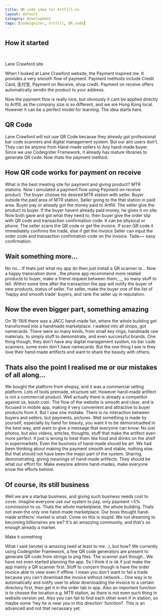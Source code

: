 ```yaml
---
title: QR code idea for Artfill.co
layout: default
Category: Development
tags: [codeigniter, artfill, QR_code]
---
```


<h2 class="text-xs-center">
	How it started
</h2>
<br />
<p>
	Lane Crawford site
</p>
<p>
	When I looked at Lane Crawford website, the Payment inspired me. It provides a very smooth flow of payment. Payment methods include Credit Card, 支付宝, Payment on Receive, shop credit. Payment on receive offers automatically sendin the product to your address.
</p>
<p>
	Now the payment flow is really nice, but obviously it cant be applied directly to Artfill, as the company size is so different, and we are Hong Kong local. However it can be a perfect model for learning. The idea starts here.
</p>

<h2 class="text-xs-center">
	QR Code
</h2>
<p>
	Lane Crawford will not use QR Code because they already got professional bar code scanners and digital management system. But our aim users don't. They can be anyone from Hand-made sellers to Any hand-made buyer. Since we use Codeigniter Framework, it already has mature libraries to generate QR code. Now thats the payment method.
</p>

<h2 class="text-xs-center">
	How QR code works for payment on receive
</h2>
<p>
	What is the best meeting site for payment and giving product? MTR stations. Now I simulated a payment flow using Payment on receive product. The buyer choose his desired MTR station with seller. Buyer outside the paid area of MTR station, Seller going to the that station in paid area. Buyer pay or already got the money paid to Artfill. The seller give the product to buyer. If the buyer havent already paid money, he gives it on site. Now both gave and got what they need to, then buyer give the order slip with QR code and transaction confirmation code. It can be physical or phone. The seller scans the QR code or get the invoice. If scan QR code it immediately confirms the trade, else if get the invoice Seller can input the order code and transaction confirmation code on the invoice. Tada~~ easy confirmation.
</p>

<h2 class="text-xs-center">Wait something more...</h2>
<p>
	No no... If thats just what my app do then just install a QR scanner la... Now a happy transcation done , the phone app recommend more related products to buyer, make a friend request between them, ,,, so many stuff to tell. Within some time after the transaction the app will notify the buyer of new products, status of seller. For seller, make the buyer one of the list of 'happy and smooth trade' buyers, and rank the seller up in reputation.
</p>

<h2 class="text-xs-center">Now the even bigger part, something amazing</h2>
<p>
	On 18-19/6 there was a JACC hand-made fair, where the whole building got transformed into a handmade marketplace. I walked into all shops, got namecards. There were so many kinds, from  small key rings, handmade raw materials, to simply stuff to demonstrate, and even successful brands. One thing though, they don't have any digital management system, no bar code scanners, some even don't have namecards. But the one thing I see is they love their hand-made artifects and want to share the beauty with others.
</p>

<h2 class="text-xs-center">Thats also the point I realised me or our mistakes of all along...</h2>
<p>We bought the platform from shopsy, and it was a commercial selling platform. Lots of tools premade, structure set. However hand-made artifect is not a commercial product. Well actually there is already a competitor against us, boutir.com. The flow of the website is smooth and clear, and is focused in mobile app, making it very convenient and attractive to buyer products from it. But I saw one mistake. There is no interaction between buyers and sellers, but payments, pictures. Well something is made by yourself, especially by hand for beauty, you want it to be demonstradted in the best way, and want to give a message that everyone can know. No just photos, but also videos, articles, thoughts, stuff that make the artifect even more perfect. It just is wrong to treat them like food and drinks on the shelf in supermarkets. Even the business of hand-made should be art. We had been thinking about making the payment smooth and stable, nothing else. But that should not have been the major part of the system. Sharing, demonstrating, giving meanings of hand-made artifects. They should be what our effort for. Make eveyone admire hand-mades, make everyone know the efforts behind.</p>

<h2 class="text-xs-center">Of course, its still business</h2>
<p>
	Well we are a startup business, and giving such business needs cost to cover. Imagine everyone use our system to pay, only payment ~5% commission to us. Thats the whole marketplace, the whole building. Thats not even the only one hand-made marketplace. Our boss thought hand-made artifects' market is small. Come on this is stupid. We not dreaming to becoming billionaires are we? It's an amazying community, and that's so enough already a market. 
</p>

<p>
	Make it something
</p>
<p>
	 What I said (wrote) is amazing (well at least to me...), but how? We currently using Codeigniter Framework, a few QR code generators are present to generate QR code from strings to png files. The scanner part though.. We have not even started planning the app. So I think it is ok if just make the app mainly a QR scanner first. Stuff to concern though is have the order invoice able to view even if offline. I mean you don't want to fail a trade because you can't download the invoice without network... One way is to automatically and notify user to allow downloading the invoice to a certain directory first, then get it in the order tab in app. Also an important function is to choose the location e.g. MTR station, as there is not even such thing in website version yet. Also you can fail to find each other even if in station, so maybe some 'hey he is near you in this direction' function?. This is an advanced and not that necassary yet.
</p>